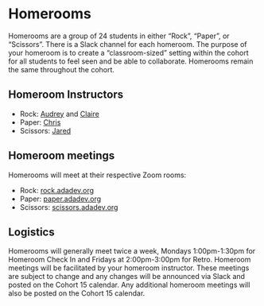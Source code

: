# Homerooms

Homerooms are a group of 24 students in either “Rock”, “Paper”, or “Scissors”. There is a Slack channel for each homeroom. The purpose of your homeroom is to create a “classroom-sized” setting within the cohort for all students to feel seen and be able to collaborate. Homerooms remain the same throughout the cohort.


## Homeroom Instructors

- Rock: [Audrey](mailto:audrey@adadevelopersacademy.org) and [Claire](mailto:claire@adadevelopersacademy.org)
- Paper: [Chris](mailto:chris@adadevelopersacademy.org)
- Scissors: [Jared](mailto:jared@adadevelopersacademy.org)

## Homeroom meetings

Homerooms will meet at their respective Zoom rooms:

- Rock: [rock.adadev.org](http://rock.adadev.org)
- Paper: [paper.adadev.org](http://paper.adadev.org)
- Scissors: [scissors.adadev.org](http://scissors.adadev.org)

## Logistics

Homerooms will generally meet twice a week, Mondays 1:00pm-1:30pm for Homeroom Check In and Fridays at 2:00pm-3:00pm for Retro.  Homeroom meetings will be facilitated by your homeroom instructor.  These meetings are subject to change and any changes will be announced via Slack and posted on the Cohort 15 calendar.  Any additional homeroom meetings will also be posted on the Cohort 15 calendar.
